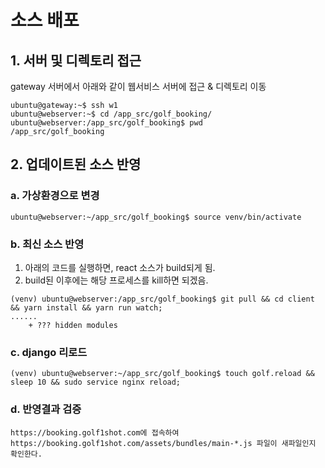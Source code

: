 # 소스 배포
## 1. 서버 및 디렉토리 접근
gateway 서버에서 아래와 같이 웹서비스 서버에 접근 & 디렉토리 이동
```
ubuntu@gateway:~$ ssh w1
ubuntu@webserver:~$ cd /app_src/golf_booking/
ubuntu@webserver:/app_src/golf_booking$ pwd
/app_src/golf_booking
```
## 2. 업데이트된 소스 반영
### a. 가상환경으로 변경
```
ubuntu@webserver:~/app_src/golf_booking$ source venv/bin/activate
```
### b. 최신 소스 반영
1. 아래의 코드를 실행하면, react 소스가 build되게 됨.
2. build된 이후에는 해당 프로세스를 kill하면 되겠음.
```
(venv) ubuntu@webserver:/app_src/golf_booking$ git pull && cd client && yarn install && yarn run watch;
......
    + ??? hidden modules
```
### c. django 리로드
```
(venv) ubuntu@webserver:~/app_src/golf_booking$ touch golf.reload && sleep 10 && sudo service nginx reload;
```
### d. 반영결과 검증
```
https://booking.golf1shot.com에 접속하여
https://booking.golf1shot.com/assets/bundles/main-*.js 파일이 새파일인지 확인한다.
```
